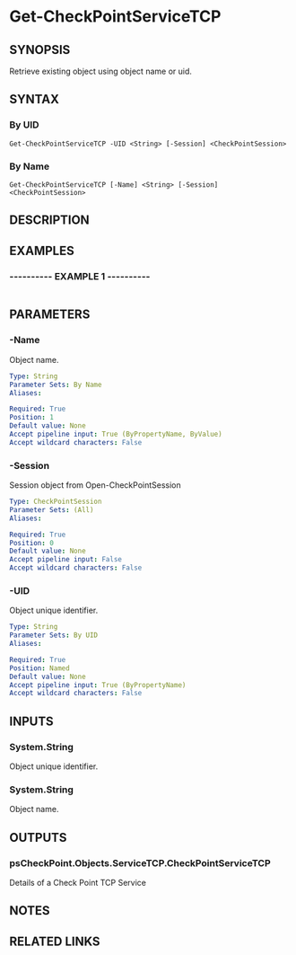 # Get-CheckPointServiceTCP

## SYNOPSIS
Retrieve existing object using object name or uid.

## SYNTAX

### By UID
```
Get-CheckPointServiceTCP -UID <String> [-Session] <CheckPointSession>
```

### By Name
```
Get-CheckPointServiceTCP [-Name] <String> [-Session] <CheckPointSession>
```

## DESCRIPTION

## EXAMPLES

### ----------  EXAMPLE 1  ----------
```

```

## PARAMETERS

### -Name
Object name.

```yaml
Type: String
Parameter Sets: By Name
Aliases: 

Required: True
Position: 1
Default value: None
Accept pipeline input: True (ByPropertyName, ByValue)
Accept wildcard characters: False
```

### -Session
Session object from Open-CheckPointSession

```yaml
Type: CheckPointSession
Parameter Sets: (All)
Aliases: 

Required: True
Position: 0
Default value: None
Accept pipeline input: False
Accept wildcard characters: False
```

### -UID
Object unique identifier.

```yaml
Type: String
Parameter Sets: By UID
Aliases: 

Required: True
Position: Named
Default value: None
Accept pipeline input: True (ByPropertyName)
Accept wildcard characters: False
```

## INPUTS

### System.String
Object unique identifier.

### System.String
Object name.

## OUTPUTS

### psCheckPoint.Objects.ServiceTCP.CheckPointServiceTCP
Details of a Check Point TCP Service

## NOTES

## RELATED LINKS

